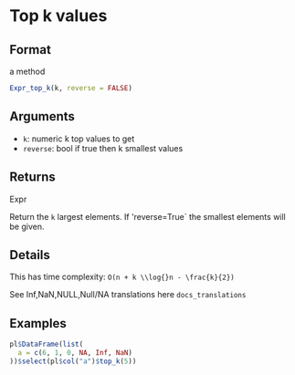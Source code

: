 # Top k values

## Format

a method

```r
Expr_top_k(k, reverse = FALSE)
```

## Arguments

- `k`: numeric k top values to get
- `reverse`: bool if true then k smallest values

## Returns

Expr

Return the `k` largest elements. If 'reverse=True` the smallest elements will be given.

## Details

This has time complexity: ` O(n + k \\log{}n - \frac{k}{2}) `

See Inf,NaN,NULL,Null/NA translations here `docs_translations`

## Examples

```r
pl$DataFrame(list(
  a = c(6, 1, 0, NA, Inf, NaN)
))$select(pl$col("a")$top_k(5))
```